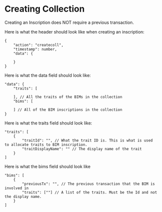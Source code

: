 # Creating Collection

Creating an Inscription does NOT require a previous transaction.

Here is what the header should look like when creating an inscription:

```
{
    "action": "createcoll",
    "timestamp": number,
    "data": {

    }
}
```

Here is what the data field should look like:

```
"data": {
    "traits": [

    ], // All the traits of the BIMs in the collection
    "bims": [

    ] // All of the BIM inscriptions in the collection
}
```

Here is what the traits field should look like:

```
"traits": [
    {
        "traitId": "", // What the trait ID is. This is what is used to allocate traits to BIM inscription.
        "traitDisplayName": "" // The display name of the trait
    }
]
```

Here is what the bims field should look like

```
"bims": [
    {
        "previousTx": "", // The previous transaction that the BIM is involved in
        "traits": [""] // A list of the traits. Must be the Id and not the display name.
    }
]
```